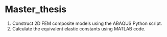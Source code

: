 # Master_thesis

1. Construct 2D FEM composite models using the ABAQUS Python script.
2. Calculate the equivalent elastic constants using MATLAB code.
